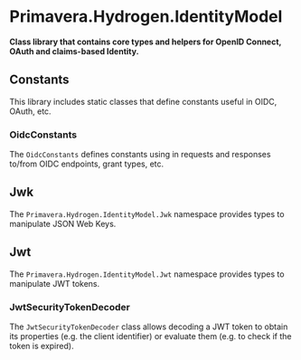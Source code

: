 # Primavera.Hydrogen.IdentityModel

**Class library that contains core types and helpers for OpenID Connect, OAuth and claims-based Identity.**

## Constants

This library includes static classes that define constants useful in OIDC, OAuth, etc.

### OidcConstants

The `OidcConstants` defines constants using in requests and responses to/from OIDC endpoints, grant types, etc.

## Jwk

The `Primavera.Hydrogen.IdentityModel.Jwk` namespace provides types to manipulate JSON Web Keys.

## Jwt

The `Primavera.Hydrogen.IdentityModel.Jwt` namespace provides types to manipulate JWT tokens.

### JwtSecurityTokenDecoder

The `JwtSecurityTokenDecoder` class allows decoding a JWT token to obtain its properties (e.g. the client identifier) or evaluate them (e.g. to check if the token is expired).
